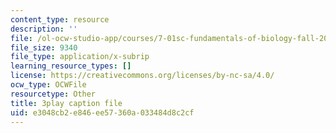 ```yaml
---
content_type: resource
description: ''
file: /ol-ocw-studio-app/courses/7-01sc-fundamentals-of-biology-fall-2011/e3048cb2e846ee57360a033484d8c2cf_MqNq9S1_Ct8.srt
file_size: 9340
file_type: application/x-subrip
learning_resource_types: []
license: https://creativecommons.org/licenses/by-nc-sa/4.0/
ocw_type: OCWFile
resourcetype: Other
title: 3play caption file
uid: e3048cb2-e846-ee57-360a-033484d8c2cf
---
```


